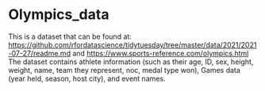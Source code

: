 # Olympics_data

This is a dataset that can be found at:
https://github.com/rfordatascience/tidytuesday/tree/master/data/2021/2021-07-27/readme.md and https://www.sports-reference.com/olympics.html
The dataset contains athlete information (such as their age, ID, sex, height, weight, name, team they represent, noc, medal type won), Games data (year held, season, host city), and event names. 
